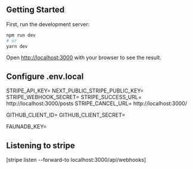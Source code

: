 ## Getting Started

First, run the development server:

```bash
npm run dev
# or
yarn dev
```

Open [http://localhost:3000](http://localhost:3000) with your browser to see the result.

## Configure .env.local

STRIPE_API_KEY= <Your key>
NEXT_PUBLIC_STRIPE_PUBLIC_KEY= <Your stripe pubic api key>
STRIPE_WEBHOOK_SECRET= <Your webhooks secret>
STRIPE_SUCCESS_URL= http://localhost:3000/posts
STRIPE_CANCEL_URL= http://localhost:3000/

GITHUB_CLIENT_ID= <Your client id>
GITHUB_CLIENT_SECRET= <Your client scecret>

FAUNADB_KEY= <Your fauna key>

## Listening to stripe
[stripe listen --forward-to localhost:3000/api/webhooks]
